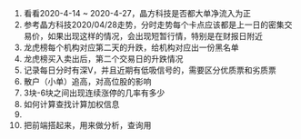 1. 看看2020-4-14 ~ 2020-4-27，晶方科技是否都大单净流入为正
2. 参考晶方科技2020/04/28走势，分时走势每个卡点应该都是上一日的密集交易价，如果出现这样的情况，会出现短暂行情，特别是在财报日附近
3. 龙虎榜每个机构对应第二天的升跌，给机构对应出一份黑名单
4. 龙虎榜买入卖出后，第二个交易日的升跌情况
5. 记录每日分时有深V，并且近期有低吸信号的，需要区分优质票和劣质票
6. 散户（小单）追高，对高位股的影响
7. 3块-6块之间出现连续涨停的几率有多少
8. 如何计算查找计算加权信息
9. 
10. 把前端搭起来，用来做分析，查询用